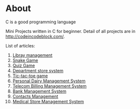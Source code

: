 # About
C is a good programming language

Mini Projects written in C for beginner. Detail of all projects are in http://codeincodeblock.com/.

List of articles:

 1. [Libray management](http://www.codeincodeblock.com/2011/03/mini-project-library-management-in-c.html)
 2. [Snake Game](http://www.codeincodeblock.com/2011/06/mini-projet-snake-game-in-c.html)
 3. [Quiz Game](http://www.codeincodeblock.com/2011/06/mini-project-quiz-in-c.html)
 4. [Department store system](http://www.codeincodeblock.com/2011/06/mini-project-department-store-source.html)
 5. [Tic-tac-toe game](http://www.codeincodeblock.com/2011/06/mini-project-tic-tac-game-source-code.html)
 6. [Personal Dairy Management System](http://www.codeincodeblock.com/2012/06/school-project-personal-dairy.html)
 7. [Telecom Billing Management System](http://www.codeincodeblock.com/2012/06/telecom-billing-management-system-in-c.html)
 8. [Bank Management System](http://www.codeincodeblock.com/2012/06/codeblocks-project-bank-management.html)
 9. [Contacts Management](http://www.codeincodeblock.com/2011/09/contacts-manager-mini-project-in-c-with.html)
 10. [Medical Store Management System](http://www.codeincodeblock.com/2012/08/c-project-on-medical-store-management.html)
